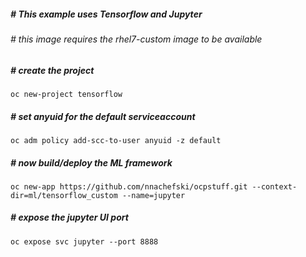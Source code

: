 ##### # This example uses Tensorflow and Jupyter
###### # this image requires the rhel7-custom image to be available 
##### # create the project
```
oc new-project tensorflow
```
##### # set anyuid for the default serviceaccount
```
oc adm policy add-scc-to-user anyuid -z default
```
##### # now build/deploy the ML framework
```
oc new-app https://github.com/nnachefski/ocpstuff.git --context-dir=ml/tensorflow_custom --name=jupyter
```
##### # expose the jupyter UI port
```
oc expose svc jupyter --port 8888
```